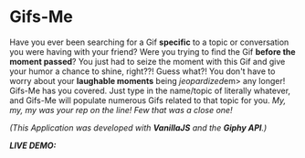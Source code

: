 # Gifs-Me
Have you ever been searching for a Gif <strong>specific</strong> to a topic or conversation you were having with your friend? Were you trying to find the Gif <strong>before the moment passed</strong>? You just had to seize the moment with this Gif and give your humor a chance to shine, right??! Guess what?! You don't have to worry about your <strong>laughable moments</strong> being <em>jeopardized</em>em> any longer! Gifs-Me has you covered. Just type in the name/topic of literally whatever, and Gifs-Me will populate numerous Gifs related to that topic for you. <em>My, my, my was your rep on the line! Few that was a close one!

(This Application was developed with <strong>VanillaJS</strong> and the <strong>Giphy API</strong>.)

<strong>LIVE DEMO:</strong>